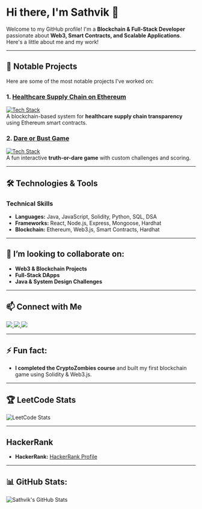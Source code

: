 # Hi there, I'm Sathvik 👋  

Welcome to my GitHub profile! I'm a **Blockchain & Full-Stack Developer** passionate about **Web3, Smart Contracts, and Scalable Applications**. Here's a little about me and my work!  

---

## 🚀 Notable Projects  

Here are some of the most notable projects I’ve worked on:  

### 1. [Healthcare Supply Chain on Ethereum](https://github.com/yourusername/healthcare-supply-chain)  
[![Tech Stack](https://img.shields.io/badge/Tech%20Stack-React%2C%20Node.js%2C%20Solidity%2C%20Hardhat-%2361DAFB?style=flat&logo=react)](https://reactjs.org/)  
A blockchain-based system for **healthcare supply chain transparency** using Ethereum smart contracts.  

### 2. [Dare or Bust Game](https://github.com/yourusername/dare-or-bust)  
[![Tech Stack](https://img.shields.io/badge/Tech%20Stack-Java%2C%20Swing%2C%20Applets-%231DA1F2?style=flat&logo=java)](https://www.java.com/)  
A fun interactive **truth-or-dare game** with custom challenges and scoring.  

---

## 🛠️ Technologies & Tools  

### **Technical Skills**  
- **Languages:** Java, JavaScript, Solidity, Python, SQL, DSA  
- **Frameworks:** React, Node.js, Express, Mongoose, Hardhat  
- **Blockchain:** Ethereum, Web3.js, Smart Contracts, Hardhat  

---

## 👯 I’m looking to collaborate on:  
- **Web3 & Blockchain Projects**  
- **Full-Stack DApps**  
- **Java & System Design Challenges**  

---

## 📫 Connect with Me  
<p align="left">
  <a href="mailto:your.email@example.com">
    <img src="https://img.shields.io/badge/Email-D14836?style=for-the-badge&logo=gmail&logoColor=white" />
  </a>
  <a href="https://www.linkedin.com/in/yourprofile" target="_blank">
    <img src="https://img.shields.io/badge/LinkedIn-0A66C2?style=for-the-badge&logo=linkedin&logoColor=white" />
  </a>
  <a href="https://twitter.com/yourhandle" target="_blank">
    <img src="https://img.shields.io/badge/Twitter-000000?style=for-the-badge&logo=x&logoColor=white" />
  </a>
</p>




---

## ⚡ Fun fact:  
- **I completed the CryptoZombies course** and built my first blockchain game using Solidity & Web3.js.  

---

## 🏆 LeetCode Stats  
![LeetCode Stats](https://leetcard.jacoblin.cool/Sathvik_leetcode)  

---

## HackerRank
- **HackerRank:** [HackerRank Profile](https://www.hackerrank.com/yourusername)  

---

## 📊 GitHub Stats:  
![Sathvik's GitHub Stats](https://github-readme-stats.vercel.app/api?username=yourusername&show_icons=true&hide_title=true&count_private=true&theme=radical)  
